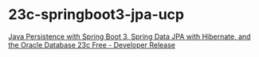 # 23c-springboot3-jpa-ucp
[Java Persistence with Spring Boot 3, Spring Data JPA with Hibernate, and the Oracle Database 23c Free - Developer Release](https://rb.gy/i54khj)
